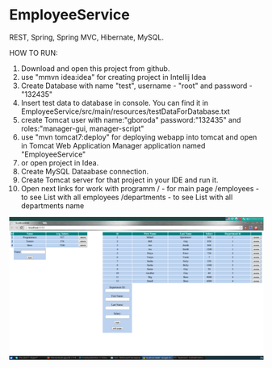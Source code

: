 # EmployeeService
REST, Spring, Spring MVC, Hibernate, MySQL.

HOW TO RUN:

1. Download and open this project from  github. 
2. use "mmvn idea:idea" for creating project in Intellij Idea
3. Create Database with name "test", username - "root" and password - "132435"
4. Insert test data to database in console. You can find it in EmployeeService/src/main/resources/testDataForDatabase.txt
5. create Tomcat user with name:"gboroda" password:"132435" and roles:"manager-gui, manager-script"
6. use "mvn tomcat7:deploy" for deploying webapp into tomcat and open in Tomcat Web Application Manager application named "EmployeeService"
7. or open project in Idea.
8. Create MySQL Dataabase connection.
9. Create Tomcat server for that project in your IDE and run it.
10. Open next links for work with programm
   /   - for main page
   /employees - to see List with all employees
   /departments - to see List with all departments name

[![screen](https://github.com/GBoroda/EmployeeService/blob/master/src/main/resources/screen.png)](https://github.com/GBoroda/EmployeeService/blob/master/src/main/resources/screen.png)
